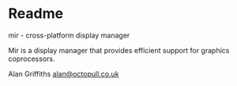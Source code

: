 Readme
======

mir - cross-platform display manager

Mir is a display manager that provides efficient support for graphics coprocessors.

Alan Griffiths
alan@octopull.co.uk
